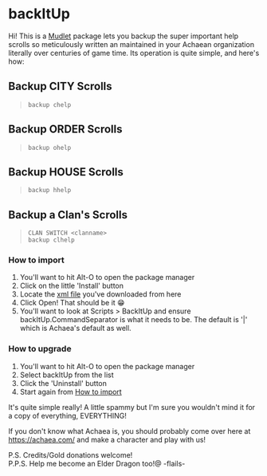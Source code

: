 # backItUp

Hi! This is a [Mudlet](https://mudlet.org/) package lets you backup the super important help scrolls so meticulously written an maintained in your Achaean organization literally over centuries of game time. Its operation is quite simple, and here's how:

## Backup CITY Scrolls

> `backup chelp`

## Backup ORDER Scrolls

> `backup ohelp`

## Backup HOUSE Scrolls

> `backup hhelp`

## Backup a Clan's Scrolls

> `CLAN SWITCH <clanname>`  
> `backup clhelp`

### How to import

1. You'll want to hit Alt-O to open the package manager
2. Click on the little 'Install' button
3. Locate the [xml file](https://github.com/adayoung/backItUp/blob/master/backItUp.xml) you've downloaded from here
4. Click Open! That should be it :grin:
5. You'll want to look at Scripts > BackItUp and ensure backItUp.CommandSeparator is what it needs to be. The default is '|' which is Achaea's default as well.

### How to upgrade

1. You'll want to hit Alt-O to open the package manager
2. Select backItUp from the list
3. Click the 'Uninstall' button
4. Start again from [How to import](#how-to-import)

It's quite simple really! A little spammy but I'm sure you wouldn't mind it for a copy of everything, EVERYTHING!

If you don't know what Achaea is, you should probably come over here at https://achaea.com/ and make a character and play with us!

P.S. Credits/Gold donations welcome!  
P.P.S. Help me become an Elder Dragon too!@ -flails-
